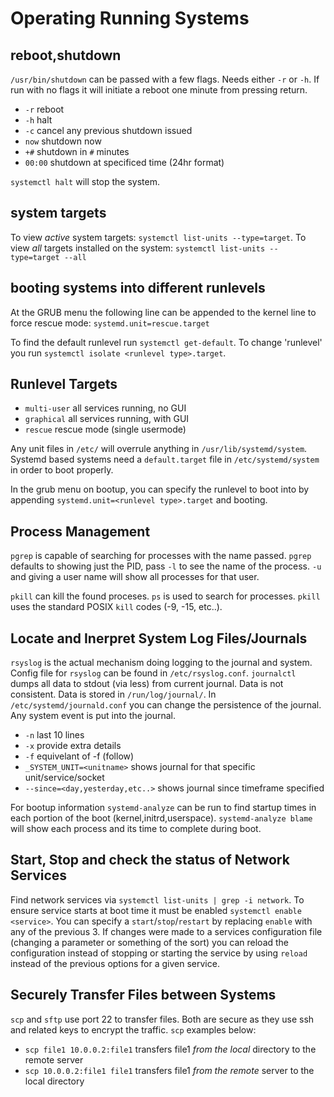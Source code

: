 # Operating Running Systems

## reboot,shutdown

`/usr/bin/shutdown` can be passed with a few flags. Needs either `-r` or `-h`. If run with no flags it will initiate a reboot one minute from pressing return.

* `-r` reboot
* `-h` halt
* `-c` cancel any previous shutdown issued
* `now` shutdown now
* `+#` shutdown in `#` minutes
* `00:00` shutdown at specificed time (24hr format)

`systemctl halt` will stop the system.

## system targets

To view *active* system targets: `systemctl list-units --type=target`. To view *all* targets installed on the system: `systemctl list-units --type=target --all`

## booting systems into different runlevels

At the GRUB menu the following line can be appended to the kernel line to force rescue mode: `systemd.unit=rescue.target`

To find the default runlevel run `systemctl get-default`. To change 'runlevel' you run `systemctl isolate <runlevel type>.target`.

## Runlevel Targets

* `multi-user` all services running, no GUI
* `graphical` all services running, with GUI
* `rescue` rescue mode  (single usermode)

Any unit files in `/etc/` will overrule anything in `/usr/lib/systemd/system`. Systemd based systems need a `default.target` file in `/etc/systemd/system` in order to boot properly.

In the grub menu on bootup, you can specify the runlevel to boot into by appending `systemd.unit=<runlevel type>.target` and booting.

## Process Management

`pgrep` is capable of searching for processes with the name passed. `pgrep` defaults to showing just the PID, pass `-l` to see the name of the process. `-u` and giving a user name will show all processes for that user.

`pkill` can kill the found proceses. `ps` is used to search for processes. `pkill` uses the standard POSIX `kill` codes (-9, -15, etc..).

## Locate and Inerpret System Log Files/Journals

`rsyslog` is the actual mechanism doing logging to the journal and system. Config file for `rsyslog` can be found in `/etc/rsyslog.conf`. `journalctl` dumps all data to stdout (via less) from current journal. Data is not consistent. Data is stored in `/run/log/journal/`. In `/etc/systemd/journald.conf` you can change the persistence of the journal. Any system event is put into the journal. 

* `-n` last 10 lines
* `-x` provide extra details
* `-f` equivelant of -f (follow)
* `_SYSTEM_UNIT=<unitname>` shows journal for that specific unit/service/socket
* `--since=<day,yesterday,etc..>` shows journal since timeframe specified

For bootup information `systemd-analyze` can be run to find startup times in each portion of the boot (kernel,initrd,userspace). `systemd-analyze blame` will show each process and its time to complete during boot.

## Start, Stop and check the status of Network Services

Find network services via `systemctl list-units | grep -i network`. To ensure service starts at boot time it must be enabled `systemctl enable <service>`. You can specify a `start`/`stop`/`restart` by replacing `enable` with any of the previous 3. If changes were made to a services configuration file (changing a parameter or something of the sort) you can reload the configuration instead of stopping or starting the service by using `reload` instead of the previous options for a given service.

## Securely Transfer Files between Systems

`scp` and `sftp` use port 22 to transfer files. Both are secure as they use ssh and related keys to encrypt the traffic. `scp` examples below:

* `scp file1 10.0.0.2:file1` transfers file1 *from the local* directory to the remote server
* `scp 10.0.0.2:file1 file1` transfers file1 *from the remote* server to the local directory
